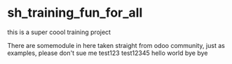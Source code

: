 # sh_training_fun_for_all
this is a super coool training project 

There are somemodule in here taken straight from odoo community, just as examples, please don't sue me
test123
test12345
hello world
bye bye
